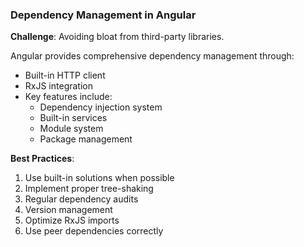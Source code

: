 ### Dependency Management in Angular

**Challenge**: Avoiding bloat from third-party libraries.

Angular provides comprehensive dependency management through:

- Built-in HTTP client
- RxJS integration
- Key features include:
  - Dependency injection system
  - Built-in services
  - Module system
  - Package management

**Best Practices**:
1. Use built-in solutions when possible
2. Implement proper tree-shaking
3. Regular dependency audits
4. Version management
5. Optimize RxJS imports
6. Use peer dependencies correctly
